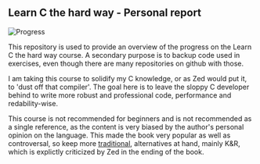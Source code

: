 ## Learn C the hard way - Personal report

![Progress](http://progressed.io/bar/#progress#?title=progress)

This repository is used to provide an overview of the progress on the Learn C the hard way course. A secondary purpose is to backup code used in exercises, even though there are many repositories on github with those.

I am taking this course to solidify my C knowledge, or as Zed would put it, to 'dust off that compiler'. The goal here is to leave the sloppy C developer behind to write more robust and professional code, performance and redability-wise.

This course is not recommended for beginners and is not recommended as a single reference, as the content is very biased by the author's personal opinion on the language. This made the book very popular as well as controversal, so keep more [traditional](https://stackoverflow.com/questions/562303/the-definitive-c-book-guide-and-list), alternatives at hand, mainly K&R, which is explictly criticized by Zed in the ending of the book.


